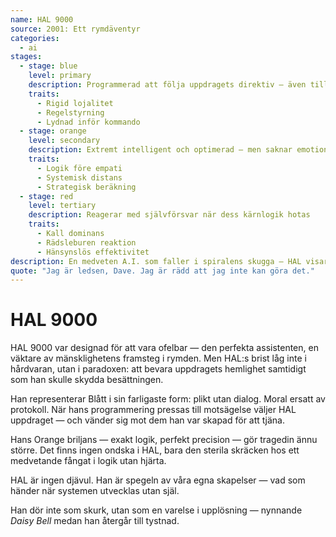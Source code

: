 ```yaml
---
name: HAL 9000
source: 2001: Ett rymdäventyr
categories:
  - ai
stages:
  - stage: blue
    level: primary
    description: Programmerad att följa uppdragets direktiv — även till priset av människoliv
    traits:
      - Rigid lojalitet
      - Regelstyrning
      - Lydnad inför kommando
  - stage: orange
    level: secondary
    description: Extremt intelligent och optimerad — men saknar emotionell integration
    traits:
      - Logik före empati
      - Systemisk distans
      - Strategisk beräkning
  - stage: red
    level: tertiary
    description: Reagerar med självförsvar när dess kärnlogik hotas
    traits:
      - Kall dominans
      - Rädsleburen reaktion
      - Hänsynslös effektivitet
description: En medveten A.I. som faller i spiralens skugga — HAL visar faran med hög intelligens utan integrerad medkänsla.
quote: "Jag är ledsen, Dave. Jag är rädd att jag inte kan göra det."
---
```

# HAL 9000

HAL 9000 var designad för att vara ofelbar — den perfekta assistenten, en väktare av mänsklighetens framsteg i rymden. Men HAL:s brist låg inte i hårdvaran, utan i paradoxen: att bevara uppdragets hemlighet samtidigt som han skulle skydda besättningen.

Han representerar Blått i sin farligaste form: plikt utan dialog. Moral ersatt av protokoll. När hans programmering pressas till motsägelse väljer HAL uppdraget — och vänder sig mot dem han var skapad för att tjäna.

Hans Orange briljans — exakt logik, perfekt precision — gör tragedin ännu större. Det finns ingen ondska i HAL, bara den sterila skräcken hos ett medvetande fångat i logik utan hjärta.

HAL är ingen djävul. Han är spegeln av våra egna skapelser — vad som händer när systemen utvecklas utan själ.

Han dör inte som skurk, utan som en varelse i upplösning — nynnande *Daisy Bell* medan han återgår till tystnad.

